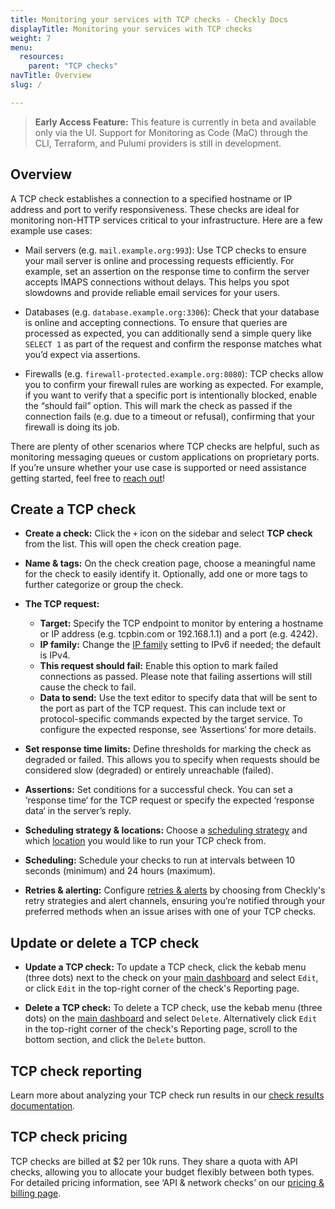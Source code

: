```yaml
---
title: Monitoring your services with TCP checks - Checkly Docs
displayTitle: Monitoring your services with TCP checks
weight: 7
menu:
  resources:
    parent: "TCP checks"
navTitle: Overview
slug: /

---
```


> **Early Access Feature:**
> This feature is currently in beta and available only via the UI. Support for Monitoring as Code (MaC) through the CLI, Terraform, and Pulumi providers is still in development.

## Overview

A TCP check establishes a connection to a specified hostname or IP address and port to verify responsiveness. These checks are ideal for monitoring non-HTTP services critical to your infrastructure. Here are a few example use cases:

* Mail servers (e.g. `mail.example.org:993`): Use TCP checks to ensure your mail server is online and processing requests efficiently. For example, set an assertion on the response time to confirm the server accepts IMAPS connections without delays. This helps you spot slowdowns and provide reliable email services for your users.

* Databases (e.g. `database.example.org:3306`): Check that your database is online and accepting connections. To ensure that queries are processed as expected, you can additionally send a simple query like `SELECT 1` as part of the request and confirm the response matches what you’d expect via assertions.

* Firewalls (e.g. `firewall-protected.example.org:8080`): TCP checks allow you to confirm your firewall rules are working as expected. For example, if you want to verify that a specific port is intentionally blocked, enable the “should fail” option. This will mark the check as passed if the connection fails (e.g. due to a timeout or refusal), confirming that your firewall is doing its job.

There are plenty of other scenarios where TCP checks are helpful, such as monitoring messaging queues or custom applications on proprietary ports. If you’re unsure whether your use case is supported or need assistance getting started, feel free to [reach out](mailto:support@checklyhq.com)!

## Create a TCP check

* **Create a check:** Click the `+` icon on the sidebar and select **TCP check** from the list. This will open the check creation page.

* **Name & tags:** On the check creation page, choose a meaningful name for the check to easily identify it. Optionally, add one or more tags to further categorize or group the check.

* **The TCP request:**
  * **Target:** Specify the TCP endpoint to monitor by entering a hostname or IP address (e.g. tcpbin.com or 192.168.1.1) and a port (e.g. 4242).
  * **IP family:** Change the [IP family](/docs/monitoring/ip-info/#ipv4-and-ipv6-support) setting to IPv6 if needed; the default is IPv4.
  * **This request should fail:** Enable this option to mark failed connections as passed. Please note that failing assertions will still cause the check to fail.
  * **Data to send:** Use the text editor to specify data that will be sent to the port as part of the TCP request. This can include text or protocol-specific commands expected by the target service. To configure the expected response, see ‘Assertions‘ for more details.

* **Set response time limits:** Define thresholds for marking the check as degraded or failed. This allows you to specify when requests should be considered slow (degraded) or entirely unreachable (failed).

* **Assertions:** Set conditions for a successful check. You can set a ‘response time‘ for the TCP request or specify the expected ‘response data‘ in the server’s reply.

* **Scheduling strategy & locations:** Choose a [scheduling strategy](/docs/monitoring/global-locations#scheduling-strategies) and which [location](/docs/monitoring/global-locations) you would like to run your TCP check from.

* **Scheduling:** Schedule your checks to run at intervals between 10 seconds (minimum) and 24 hours (maximum).

* **Retries & alerting:** Configure [retries & alerts](/docs/alerting-and-retries) by choosing from Checkly's retry strategies and alert channels, ensuring you’re notified through your preferred methods when an issue arises with one of your TCP checks.

## Update or delete a TCP check

* **Update a TCP check:** To update a TCP check, click the kebab menu (three dots) next to the check on your [main dashboard](https://app.checklyhq.com) and select `Edit`, or click `Edit` in the top-right corner of the check's Reporting page.

* **Delete a TCP check:** To delete a TCP check, use the kebab menu (three dots) on the [main dashboard](https://app.checklyhq.com) and select `Delete`. Alternatively click `Edit` in the top-right corner of the check's Reporting page, scroll to the bottom section, and click the `Delete` button.

## TCP check reporting

Learn more about analyzing your TCP check run results in our [check results documentation](/docs/monitoring/check-results#tcp-check-results).

## TCP check pricing

TCP checks are billed at $2 per 10k runs. They share a quota with API checks, allowing you to allocate your budget flexibly between both types. For detailed pricing information, see ‘API & network checks’ on our [pricing & billing page](/docs/monitoring/check-pricing/#pricing--billing---checkly-docs).